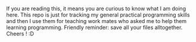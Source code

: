 If you are reading this, it means you are curious to know what I am doing here.
This repo is just for tracking my general practical programming skills and then I use them for teaching work mates who asked me to help them learning programming.
Friendly reminder: save all your files alltogether. 
Cheers ! :D 
